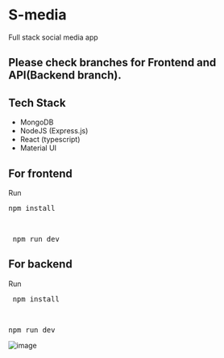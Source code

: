 # S-media
Full stack social media app
## Please check branches for Frontend and API(Backend branch).

## Tech Stack
- MongoDB
- NodeJS (Express.js)
- React (typescript)
- Material UI

## For frontend 
Run <pre>npm install </pre>
<br>
<pre> npm run dev</pre>

## For backend

Run <pre> npm install </pre>
<br>
<pre>npm run dev</pre>

![image](https://user-images.githubusercontent.com/69413640/198856327-d64984d7-0a49-490b-95b0-002e7e6896c1.png)
